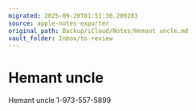 ```yaml
---
migrated: 2025-09-20T01:51:30.209283
source: apple-notes-exporter
original_path: Backup/iCloud/Notes/Hemant uncle.md
vault_folder: Inbox/to-review
---
```

# Hemant uncle

Hemant uncle 
1-973-557-5899

